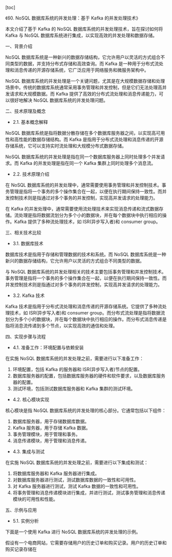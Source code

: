 
[toc]                    
                
                
《60. NoSQL 数据库系统的并发处理：基于 Kafka 的并发处理技术》

本文介绍了基于 Kafka 的 NoSQL 数据库系统的并发处理技术，旨在探讨如何将 Kafka 与 NoSQL 数据库系统进行集成，以实现高效的并发处理和数据存储。

一、背景介绍

NoSQL 数据库系统是一种新兴的数据存储结构，它允许用户以灵活的方式组合不同类型的数据，并支持分布式存储和高效查询。而 Kafka 是一种用于分布式流处理和消息传递的开源存储系统，它广泛应用于网络服务和微服务架构中。

NoSQL 数据库系统的并发处理是一个关键问题，尤其是在大规模数据存储和处理场景中。传统的数据库系统通常采用事务管理和并发控制，但是它们无法处理高并发请求和大规模数据。而 Kafka 提供了高效的分布式流处理和消息传递能力，可以很好地解决 NoSQL 数据库系统的并发处理问题。

二、技术原理及概念

- 2.1. 基本概念解释

NoSQL 数据库系统是指将数据分散存储在多个数据库服务器之间，以实现高可用性和高性能的数据存储结构。而 Kafka 是指用于分布式流处理和消息传递的开源存储系统，它可以支持实时流处理和大规模分布式数据存储。

NoSQL 数据库系统的并发处理是指在同一个数据库服务器上同时处理多个并发请求。而 Kafka 的并发处理是指在同一个 Kafka 集群上同时处理多个消息流。

- 2.2. 技术原理介绍

在 NoSQL 数据库系统的并发处理中，通常需要使用事务管理和并发控制技术。事务管理是指将一个事务的多个操作集合在一起，以便在执行期间保持一致性。而并发控制技术则是指通过对多个事务的并发控制，实现高并发请求的处理能力。

在 Kafka 的并发处理中，通常需要使用流处理技术来实现消息传递和流式数据存储。流处理是指将数据流划分为多个小的数据块，并在每个数据块中执行相应的操作。Kafka 提供了多种流处理技术，如 ISR(异步写入者)和 consumer group。

三、相关技术比较

- 3.1. 数据库技术

数据库技术是指用于存储和管理数据的技术和系统。而 NoSQL 数据库系统是一种新兴的数据存储结构，它允许用户以灵活的方式组合不同类型的数据。

与 NoSQL 数据库系统的并发处理相关的技术主要包括事务管理和并发控制技术。事务管理是指将一个事务的多个操作集合在一起，以便在执行期间保持一致性。而并发控制技术则是指通过对多个事务的并发控制，实现高并发请求的处理能力。

- 3.2. Kafka 技术

Kafka 技术是指用于分布式流处理和消息传递的开源存储系统。它提供了多种流处理技术，如 ISR(异步写入者)和 consumer group。而分布式流处理是指将数据流划分为多个小的数据块，并在每个数据块中执行相应的操作。而分布式消息传递是指将消息流传递到多个节点，以实现高效的通信和处理。

四、实现步骤与流程

- 4.1. 准备工作：环境配置与依赖安装

在实施 NoSQL 数据库系统的并发处理之前，需要进行以下准备工作：

1. 环境配置，包括 Kafka 的服务器和 ISR(异步写入者)节点的配置。
2. 数据库服务器的配置，包括数据库服务器的硬件和软件要求，以及数据库服务器的配置。
3. 测试环境，包括测试数据库服务器和 Kafka 集群的测试环境。

- 4.2. 核心模块实现

核心模块是指 NoSQL 数据库系统的并发处理的核心部分。它通常包括以下组件：

1. 数据库服务器，用于存储数据库数据。
2. Kafka 服务器，用于存储 Kafka 数据。
3. 事务管理模块，用于管理和事务。
4. 消息传递模块，用于管理和消息传递。

- 4.3. 集成与测试

在实施 NoSQL 数据库系统的并发处理之前，需要进行以下集成和测试：

1. 将数据库服务器和 Kafka 服务器进行集成。
2. 对数据库服务器进行测试，测试数据库数据的一致性和可用性。
3. 对 Kafka 服务器进行测试，测试 Kafka 数据的一致性和可用性。
4. 将事务管理和消息传递模块进行集成，并进行测试，测试事务管理和消息传递模块的可用性和性能。

五、示例与应用

- 5.1. 实例分析

下面是一个使用 Kafka 进行 NoSQL 数据库系统的并发处理的示例。

假设有一个电商网站，它需要存储用户的历史订单和购买记录。用户的历史订单和购买记录存储在

